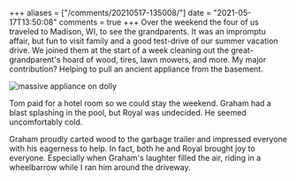 +++
aliases = ["/comments/20210517-135008/"]
date = "2021-05-17T13:50:08"
comments = true
+++
Over the weekend the four of us traveled to Madison, WI, to see the grandparents. It was an impromptu affair, but fun to visit family and a good test-drive of our summer vacation drive. We joined them at the start of a week cleaning out the great-grandparent's hoard of wood, tires, lawn mowers, and more. My major contribution? Helping to pull an ancient appliance from the basement.

![massive appliance on dolly](https://bn02pap001files.storage.live.com/y4md3AEeiRiisyYj5qbzGKSgUqkri2EqOeUW410gJQAqHLwuFKmMvRRsEbWXMXg0LYWiBq-K4VYt5QVwr7dwM4fsYI8776zkrQfrXKXhq4z3jC32w8Dh2Whk1vpqGvbrrKSv2ur7PATxmNzWEHfagqJO1hY2OSKfUKYrvChipuwiAlQOXgWR61hxXFpVOPWWP3k?width=768&height=1024&cropmode=none)

Tom paid for a hotel room so we could stay the weekend. Graham had a blast splashing in the pool, but Royal was undecided. He seemed uncomfortably cold.

Graham proudly carted wood to the garbage trailer and impressed everyone with his eagerness to help. In fact, both he and Royal brought joy to everyone. Especially when Graham's laughter filled the air, riding in a wheelbarrow while I ran him around the driveway.


